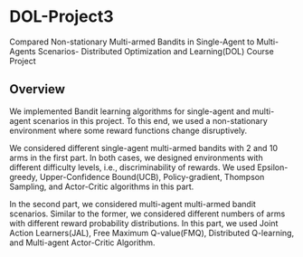 # DOL-Project3
Compared Non-stationary Multi-armed Bandits in Single-Agent to Multi-Agents Scenarios- Distributed Optimization and Learning(DOL) Course Project

## Overview

We implemented Bandit learning algorithms for single-agent and multi-agent scenarios in this project. To this end, we used a non-stationary environment where some reward functions change disruptively.

 We considered different single-agent multi-armed bandits with 2 and 10 arms in the first part. In both cases, we designed environments with different difficulty levels, i.e., discriminability of rewards. We used Epsilon-greedy, Upper-Confidence Bound(UCB), Policy-gradient, Thompson Sampling, and Actor-Critic algorithms in this part. 

In the second part, we considered multi-agent multi-armed bandit scenarios. Similar to the former, we considered different numbers of arms with different reward probability distributions. In this part, we used Joint Action Learners(JAL), Free Maximum Q-value(FMQ), Distributed Q-learning, and Multi-agent Actor-Critic Algorithm.  

